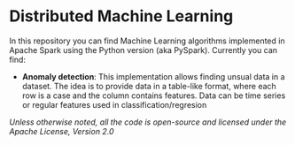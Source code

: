 # Distributed Machine Learning

In this repository you can find Machine Learning algorithms implemented in Apache Spark using the Python version (aka PySpark). Currently you can find:

- **Anomaly detection**: This implementation allows finding unsual data in a dataset. The idea is to provide data in a table-like format, where each row is a case and the column contains features. Data can be time series or regular features used in classification/regresion 


*Unless otherwise noted, all the code is open-source and licensed under the Apache License, Version 2.0*
